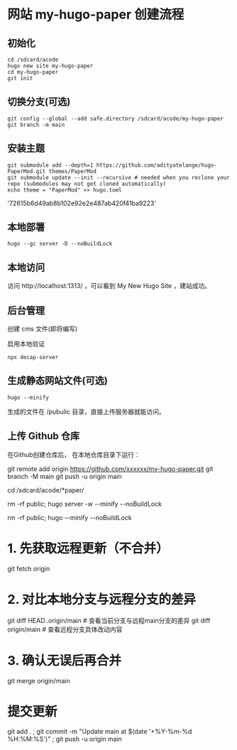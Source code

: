 # 网站 my-hugo-paper 创建流程

## 初始化
```
cd /sdcard/acode
hugo new site my-hugo-paper
cd my-hugo-paper
git init

```

## 切换分支(可选)
```
git config --global --add safe.directory /sdcard/acode/my-hugo-paper
git branch -m main
```

## 安装主题


```
git submodule add --depth=1 https://github.com/adityatelange/hugo-PaperMod.git themes/PaperMod
git submodule update --init --recursive # needed when you reclone your repo (submodules may not get cloned automatically)
echo theme = "PaperMod" >> hugo.toml
```
'72615b6d49ab8b102e92e2e487ab420f41ba9223'

## 本地部署
```
hugo --gc server -D --noBuildLock
```

## 本地访问

访问 http://localhost:1313/ ，可以看到 My New Hugo Site ，建站成功。

## 后台管理

创建 cms 文件(即将编写)

启用本地验证

```
npx decap-server
```


## 生成静态网站文件(可选)

```
hugo --minify
```

生成的文件在 /pubulic 目录，直接上传服务器就能访问。


## 上传 Github 仓库

在Github创建仓库后，
在本地仓库目录下运行：

git remote add origin https://github.com/xxxxxx/my-hugo-paper.git
git branch -M main
git push -u origin main











cd /sdcard/acode/*paper/

rm -rf public; hugo server -w --minify --noBuildLock 

rm -rf public; hugo --minify --noBuildLock

 




# 1. 先获取远程更新（不合并）
git fetch origin

# 2. 对比本地分支与远程分支的差异
git diff HEAD..origin/main    # 查看当前分支与远程main分支的差异
git diff origin/main          # 查看远程分支具体改动内容

# 3. 确认无误后再合并
git merge origin/main


# 提交更新
git add . ; git commit -m "Update main at $(date '+%Y-%m-%d %H:%M:%S')" ; git push -u origin main

